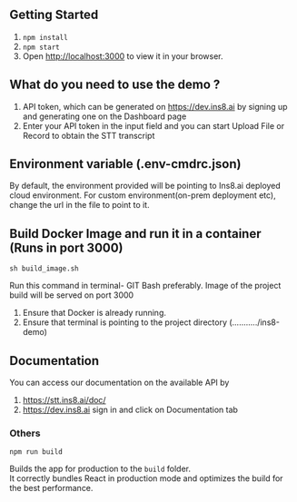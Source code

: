 ## Getting Started

1) `npm install`
2) `npm start`
3) Open [http://localhost:3000](http://localhost:3000) to view it in your browser.

## What do you need to use the demo ?

1) API token, which can be generated on https://dev.ins8.ai by signing up and generating one on the Dashboard page
2) Enter your API token in the input field and you can start Upload File or Record to obtain the STT transcript

## Environment variable (.env-cmdrc.json)
By default, the environment provided will be pointing to Ins8.ai deployed cloud environment.
For custom environment(on-prem deployment etc), change the url in the file to point to it.

## Build Docker Image and run it in a container (Runs in port 3000)
`sh build_image.sh`

Run this command in terminal- GIT Bash preferably.
Image of the project build will be served on port 3000
1) Ensure that Docker is already running.
2) Ensure that terminal is pointing to the project directory (.........../ins8-demo)

## Documentation
You can access our documentation on the available API by
1) https://stt.ins8.ai/doc/
2) https://dev.ins8.ai sign in and click on Documentation tab


### Others
`npm run build`

Builds the app for production to the `build` folder.\
It correctly bundles React in production mode and optimizes the build for the best performance.